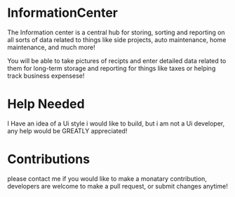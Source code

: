 # InformationCenter
The Information center is a central hub for storing, sorting and reporting on all sorts of data related to things like side projects, auto maintenance, home maintenance, and much more!

You will be able to take pictures of recipts and enter detailed data related to them for long-term storage and reporting for things like taxes or helping track business expensese!


# Help Needed
I Have an idea of a Ui style i would like to build, but i am not a Ui developer, any help would be GREATLY appreciated!


# Contributions
please contact me if you would like to make a monatary contribution, developers are welcome to make a pull request, or submit changes anytime!
